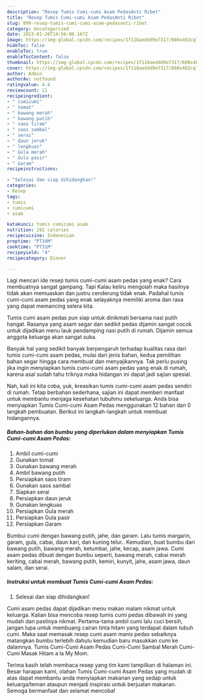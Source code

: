 ```yaml
---
description: "Resep Tumis Cumi-cumi Asam PedasAnti Ribet"
title: "Resep Tumis Cumi-cumi Asam PedasAnti Ribet"
slug: 899-resep-tumis-cumi-cumi-asam-pedasanti-ribet
category: Uncategorized
date: 2023-01-26T14:56:00.167Z
image: https://img-global.cpcdn.com/recipes/1f116aeddd9e7317/680x482cq70/tumis-cumi-cumi-asam-pedas-foto-resep-utama.jpg
hideToc: false
enableToc: true
enableTocContent: false
thumbnail: https://img-global.cpcdn.com/recipes/1f116aeddd9e7317/680x482cq70/tumis-cumi-cumi-asam-pedas-foto-resep-utama.jpg
cover: https://img-global.cpcdn.com/recipes/1f116aeddd9e7317/680x482cq70/tumis-cumi-cumi-asam-pedas-foto-resep-utama.jpg
author: Admin
authorAv: notfound
ratingvalue: 4.4
reviewcount: 11
recipeingredient:
- " cumicumi"
- " tomat"
- " bawang merah"
- " bawang putih"
- " saos tiram"
- " saos sambal"
- " serai"
- " daun jeruk"
- " lengkuas"
- " Gula merah"
- " Gula pasir"
- " Garam"
recipeinstructions:

- "Selesai dan siap dihidangkan!"
categories:
- Resep
tags:
- tumis
- cumicumi
- asam

katakunci: tumis cumicumi asam 
nutrition: 292 calories
recipecuisine: Indonesian
preptime: "PT34M"
cooktime: "PT31M"
recipeyield: "4"
recipecategory: Dinner

---
```



Lagi mencari ide resep tumis cumi-cumi asam pedas yang enak? Cara membuatnya sangat gampang. Tapi Kalau keliru mengolah maka hasilnya tidak akan memuaskan dan justru cenderung tidak enak. Padahal tumis cumi-cumi asam pedas yang enak selayaknya memiliki aroma dan rasa yang dapat memancing selera kita.


Tumis cumi asam pedas pun siap untuk dinikmati bersama nasi putih hangat. Rasanya yang asam segar dan sedikit pedas dijamin sangat cocok untuk dijadikan menu lauk pendamping nasi putih di rumah. Dijamin semua anggota keluarga akan sangat suka.

Banyak hal yang sedikit banyak berpengaruh terhadap kualitas rasa dari tumis cumi-cumi asam pedas, mulai dari jenis bahan, kedua pemilihan bahan segar hingga cara membuat dan menyajikannya. Tak perlu pusing jika ingin menyiapkan tumis cumi-cumi asam pedas yang enak di rumah, karena asal sudah tahu triknya maka hidangan ini dapat jadi sajian spesial.


Nah, kali ini kita coba, yuk, kreasikan tumis cumi-cumi asam pedas sendiri di rumah. Tetap berbahan sederhana, sajian ini dapat memberi manfaat untuk membantu menjaga kesehatan tubuhmu sekeluarga. Anda bisa menyiapkan Tumis Cumi-cumi Asam Pedas menggunakan 12 bahan dan 0 langkah pembuatan. Berikut ini langkah-langkah untuk membuat hidangannya.

<!--inarticleads1-->

##### Bahan-bahan dan bumbu yang diperlukan dalam menyiapkan Tumis Cumi-cumi Asam Pedas:

1. Ambil  cumi-cumi
1. Gunakan  tomat
1. Gunakan  bawang merah
1. Ambil  bawang putih
1. Persiapkan  saos tiram
1. Gunakan  saos sambal
1. Siapkan  serai
1. Persiapkan  daun jeruk
1. Gunakan  lengkuas
1. Persiapkan  Gula merah
1. Persiapkan  Gula pasir
1. Persiapkan  Garam


Bumbui cumi dengan bawang putih, jahe, dan garam. Lalu tumis margarin, garam, gula, cabai, daun kari, dan kuning telur.. Kemudian, buat bumbu dari bawang putih, bawang merah, ketumbar, jahe, kecap, asam jawa. Cumi asam pedas dibuat dengan bumbu seperti, bawang merah, cabai merah keriting, cabai merah, bawang putih, kemiri, kunyit, jahe, asam jawa, daun salam, dan serai. 

<!--inarticleads2-->

##### Instruksi untuk membuat Tumis Cumi-cumi Asam Pedas:


1. Selesai dan siap dihidangkan!

Cumi asam pedas dapat dijadikan menu makan malam nikmat untuk keluarga. Kalian bisa mencoba resep tumis cumi pedas dibawah ini yang mudah dan pastinya nikmat. Pertama-tama ambil cumi lalu cuci bersih, jangan lupa untuk membuang cairan tinta hitam yang terdapat dalam tubuh cumi. Maka saat memasak resep cumi asam manis pedas sebaiknya matangkan bumbu terlebih dahulu kemudian baru masukkan cumi ke dalamnya. Tumis Cumi-Cumi Asam Pedas Cumi-Cumi Sambal Merah Cumi-Cumi Masak Hitam a la My Mom. 

Terima kasih telah membaca resep yang tim kami tampilkan di halaman ini. Besar harapan kami, olahan Tumis Cumi-cumi Asam Pedas yang mudah di atas dapat membantu anda menyiapkan makanan yang sedap untuk keluarga/teman ataupun menjadi inspirasi untuk berjualan makanan. Semoga bermanfaat dan selamat mencoba!
